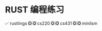 # RUST 编程练习
:white_check_mark: rustlings
	❎ :negative_squared_cross_mark: cs220
	❎ :negative_squared_cross_mark: cs431
	❎ :negative_squared_cross_mark: minilsm	
